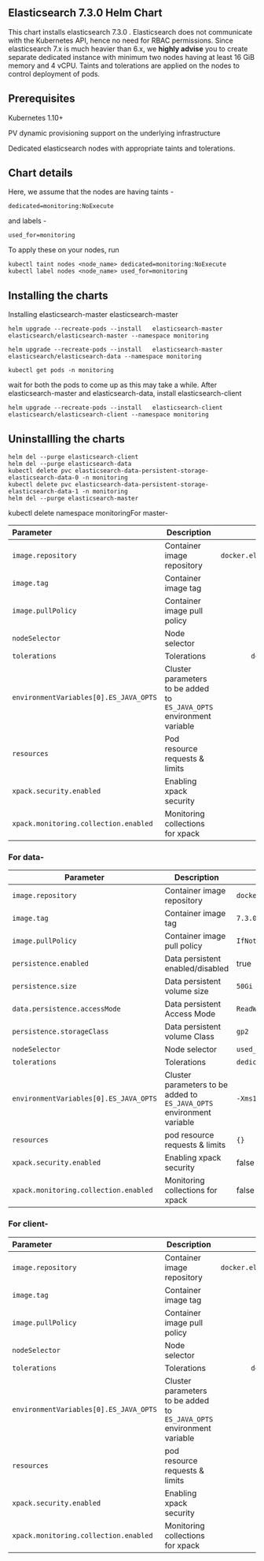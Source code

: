## Elasticsearch 7.3.0 Helm Chart

This chart installs elasticsearch 7.3.0 . Elasticsearch does not communicate with the Kubernetes API, hence no need for RBAC permissions. Since elasticsearch 7.x is much heavier than 6.x, we **highly advise** you to create separate dedicated instance with minimum two nodes having at least 16 GiB memory  and 4 vCPU. Taints and tolerations are applied on the nodes to control deployment of pods.

## Prerequisites

Kubernetes 1.10+

PV dynamic provisioning support on the underlying infrastructure

Dedicated elasticsearch nodes with appropriate taints and tolerations.

## Chart details

Here, we assume that the nodes are having taints -

`dedicated=monitoring:NoExecute`

and labels -

`used_for=monitoring`

To apply these on your nodes, run

```
kubectl taint nodes <node_name> dedicated=monitoring:NoExecute
kubectl label nodes <node_name> used_for=monitoring
```

## Installing the charts

Installing elasticsearch-master elasticsearch-master

```
helm upgrade --recreate-pods --install   elasticsearch-master elasticsearch/elasticsearch-master --namespace monitoring

helm upgrade --recreate-pods --install   elasticsearch-master elasticsearch/elasticsearch-data --namespace monitoring

kubectl get pods -n monitoring
```

wait for both the pods to come up as this may take a while. After elasticsearch-master and elasticsearch-data, install elasticsearch-client

```
helm upgrade --recreate-pods --install   elasticsearch-client elasticsearch/elasticsearch-client --namespace monitoring
```

## Uninstallling the charts

```
helm del --purge elasticsearch-client
helm del --purge elasticsearch-data
kubectl delete pvc elasticsearch-data-persistent-storage-elasticsearch-data-0 -n monitoring
kubectl delete pvc elasticsearch-data-persistent-storage-elasticsearch-data-1 -n monitoring
helm del --purge elasticsearch-master
```



kubectl delete namespace monitoringFor master-

| Parameter                              | Description                                                  |                     Default                     |
| :------------------------------------- | ------------------------------------------------------------ | :---------------------------------------------: |
| `image.repository`                     | Container image repository                                   | `docker.elastic.co/elasticsearch/elasticsearch` |
| `image.tag`                            | Container image tag                                          |                     `7.3.0`                     |
| `image.pullPolicy`                     | Container image pull policy                                  |                 `IfNotPresent`                  |
| `nodeSelector`                         | Node selector                                                |             `used_for: monitoring`              |
| `tolerations`                          | Tolerations                                                  |        `dedicated=monitoring:NoExecute`         |
| `environmentVariables[0].ES_JAVA_OPTS` | Cluster parameters to be added to `ES_JAVA_OPTS` environment variable |              `-Xms1024m -Xmx1024m`              |
| `resources`                            | Pod resource requests & limits                               |                      `{}`                       |
| `xpack.security.enabled`               | Enabling xpack security                                      |                      false                      |
| `xpack.monitoring.collection.enabled`  | Monitoring collections for xpack                             |                      false                      |

### For data-

| Parameter                              | Description                                                  | Default                                         |
| -------------------------------------- | ------------------------------------------------------------ | ----------------------------------------------- |
| `image.repository`                     | Container image repository                                   | `docker.elastic.co/elasticsearch/elasticsearch` |
| `image.tag`                            | Container image tag                                          | `7.3.0`                                         |
| `image.pullPolicy`                     | Container image pull policy                                  | `IfNotPresent`                                  |
| `persistence.enabled`                  | Data persistent enabled/disabled                             | true                                            |
| `persistence.size`                     | Data persistent volume size                                  | `50Gi`                                          |
| `data.persistence.accessMode`          | Data persistent Access Mode                                  | `ReadWriteOnce`                                 |
| `persistence.storageClass`             | Data persistent volume Class                                 | `gp2`                                           |
| `nodeSelector`                         | Node selector                                                | `used_for: monitoring`                          |
| `tolerations`                          | Tolerations                                                  | `dedicated=monitoring:NoExecute`                |
| `environmentVariables[0].ES_JAVA_OPTS` | Cluster parameters to be added to `ES_JAVA_OPTS` environment variable | `-Xms1024m -Xmx1024m`                           |
| `resources`                            | pod resource requests & limits                               | `{}`                                            |
| `xpack.security.enabled`               | Enabling xpack security                                      | false                                           |
| `xpack.monitoring.collection.enabled`  | Monitoring collections for xpack                             | false                                           |

### For client-

| Parameter                              | Description                                                  |                     Default                     |
| :------------------------------------- | ------------------------------------------------------------ | :---------------------------------------------: |
| `image.repository`                     | Container image repository                                   | `docker.elastic.co/elasticsearch/elasticsearch` |
| `image.tag`                            | Container image tag                                          |                     `7.3.0`                     |
| `image.pullPolicy`                     | Container image pull policy                                  |                 `IfNotPresent`                  |
| `nodeSelector`                         | Node selector                                                |             `used_for: monitoring`              |
| `tolerations`                          | Tolerations                                                  |        `dedicated=monitoring:NoExecute`         |
| `environmentVariables[0].ES_JAVA_OPTS` | Cluster parameters to be added to `ES_JAVA_OPTS` environment variable |              `-Xms1024m -Xmx1024m`              |
| `resources`                            | pod resource requests & limits                               |                      `{}`                       |
| `xpack.security.enabled`               | Enabling xpack security                                      |                      false                      |
| `xpack.monitoring.collection.enabled`  | Monitoring collections for xpack                             |                      false                      |
